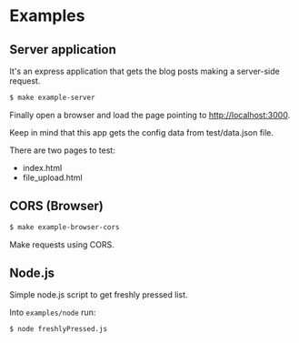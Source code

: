 # Examples

## Server application

It's an express application that gets the blog posts making a server-side request.

```bash
$ make example-server
```

Finally open a browser and load the page pointing to <http://localhost:3000>.

Keep in mind that this app gets the config data from test/data.json file.

There are two pages to test:

- index.html
- file_upload.html

## CORS (Browser)

```bash
$ make example-browser-cors
```

Make requests using CORS.

## Node.js

Simple node.js script to get freshly pressed list.

Into `examples/node` run:

```bash
$ node freshlyPressed.js
```
